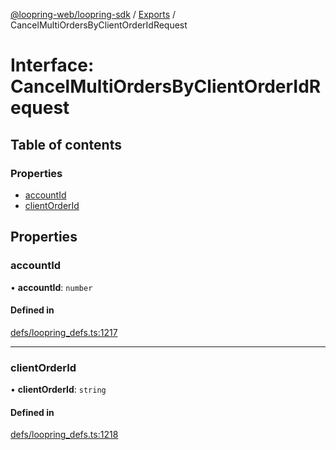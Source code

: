 [@loopring-web/loopring-sdk](../README.md) / [Exports](../modules.md) / CancelMultiOrdersByClientOrderIdRequest

# Interface: CancelMultiOrdersByClientOrderIdRequest

## Table of contents

### Properties

- [accountId](CancelMultiOrdersByClientOrderIdRequest.md#accountid)
- [clientOrderId](CancelMultiOrdersByClientOrderIdRequest.md#clientorderid)

## Properties

### accountId

• **accountId**: `number`

#### Defined in

[defs/loopring_defs.ts:1217](https://github.com/Loopring/loopring_sdk/blob/02976c9/src/defs/loopring_defs.ts#L1217)

___

### clientOrderId

• **clientOrderId**: `string`

#### Defined in

[defs/loopring_defs.ts:1218](https://github.com/Loopring/loopring_sdk/blob/02976c9/src/defs/loopring_defs.ts#L1218)
